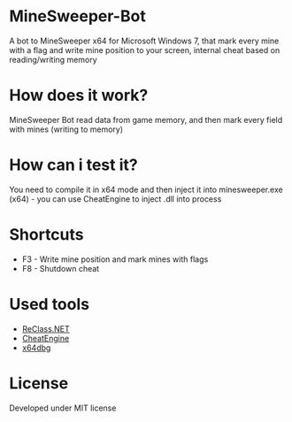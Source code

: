 # MineSweeper-Bot
A bot to MineSweeper x64 for Microsoft Windows 7, that mark every mine with a flag and write mine position to your screen, internal cheat based on reading/writing memory

# How does it work?
MineSweeper Bot read data from game memory, and then mark every field with mines (writing to memory)

# How can i test it?
You need to compile it in x64 mode and then inject it into minesweeper.exe (x64) - you can use CheatEngine to inject .dll into process

# Shortcuts
* F3 - Write mine position and mark mines with flags
* F8 - Shutdown cheat

# Used tools
* [ReClass.NET](https://github.com/KN4CK3R/ReClass.NET)
* [CheatEngine](https://github.com/cheat-engine/cheat-engine)
* [x64dbg](https://github.com/x64dbg/x64dbg)

# License
Developed under MIT license
